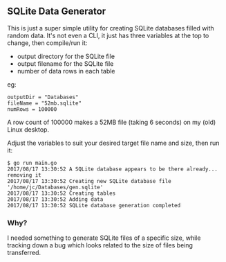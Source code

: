 ## SQLite Data Generator

This is just a super simple utility for creating SQLite databases
filled with random data.  It's not even a CLI, it just has three
variables at the top to change, then compile/run it:

  * output directory for the SQLite file
  * output filename for the SQLite file
  * number of data rows in each table

eg:

```
outputDir = "Databases"
fileName = "52mb.sqlite"
numRows = 100000
```

A row count of 100000 makes a 52MB file (taking 6 seconds) on my
(old) Linux desktop.

Adjust the variables to suit your desired target file name and
size, then run it:

```
$ go run main.go
2017/08/17 13:30:52 A SQLite database appears to be there already... removing it
2017/08/17 13:30:52 Creating new SQLite database file '/home/jc/Databases/gen.sqlite'
2017/08/17 13:30:52 Creating tables
2017/08/17 13:30:52 Adding data
2017/08/17 13:30:52 SQLite database generation completed
```


### Why?

I needed something to generate SQLite files of a specific size,
while tracking down a bug which looks related to the size of
files being transferred.

